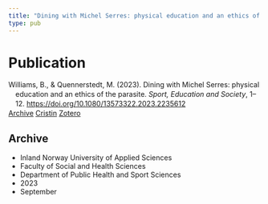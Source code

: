 ```yaml
---
title: "Dining with Michel Serres: physical education and an ethics of the parasite"
type: pub
---
```

<h1>Publication</h1>
<article id="csl-bib-container-MCWHIHXI" class="csl-bib-container">
  <div class="csl-bib-body" style="line-height: 1.35; padding-left: 1em; text-indent:-1em;">
  <div class="csl-entry">Williams, B., &amp; Quennerstedt, M. (2023). Dining with Michel Serres: physical education and an ethics of the parasite. <i>Sport, Education and Society</i>, 1&#x2013;12. <a href="https://doi.org/10.1080/13573322.2023.2235612">https://doi.org/10.1080/13573322.2023.2235612</a></div>
</div>
  <div class="csl-bib-buttons">
    <a href="#taxonomy-article-MCWHIHXI" class="csl-bib-button">Archive</a>
    <a href="https://app.cristin.no/results/show.jsf?id=2172484" alt="Cristin URL" class="csl-bib-button">Cristin</a>
    <a href="http://zotero.org/groups/5022929/items/MCWHIHXI" alt="Zotero URL" class="csl-bib-button">Zotero</a>
  </div>
  <div id="csl-bib-meta-container-MCWHIHXI"></div>
</article>
<div id="csl-bib-meta-MCWHIHXI" class="csl-bib-meta">
  <article id="taxonomy-article-MCWHIHXI" class="taxonomy-article">
    <h1>Archive</h1>
    <ul>
      <li>Inland Norway University of Applied Sciences</li>
      <li>Faculty of Social and Health Sciences</li>
      <li>Department of Public Health and Sport Sciences</li>
      <li>2023</li>
      <li>September</li>
    </ul>
  </article>
</div>
